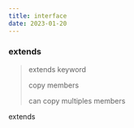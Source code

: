 ```yaml
---
title: interface 
date: 2023-01-20
---
```




### extends

> extends keyword 
>
> copy members
>
> can copy multiples members

extends 





